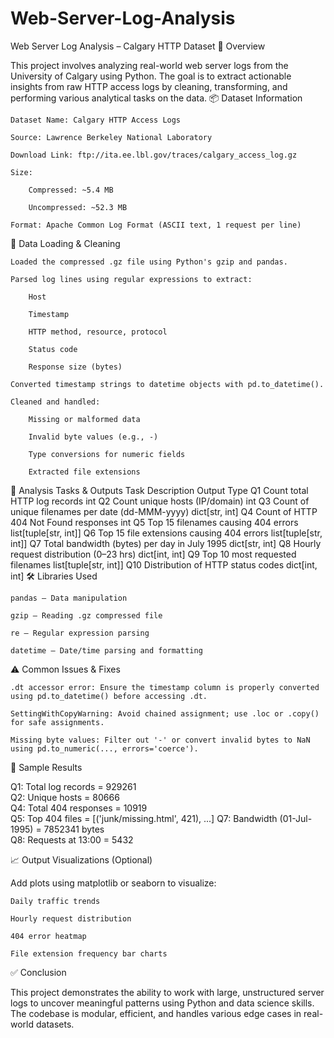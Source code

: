 # Web-Server-Log-Analysis

Web Server Log Analysis – Calgary HTTP Dataset
📁 Overview

This project involves analyzing real-world web server logs from the University of Calgary using Python. The goal is to extract actionable insights from raw HTTP access logs by cleaning, transforming, and performing various analytical tasks on the data.
📦 Dataset Information

    Dataset Name: Calgary HTTP Access Logs

    Source: Lawrence Berkeley National Laboratory

    Download Link: ftp://ita.ee.lbl.gov/traces/calgary_access_log.gz

    Size:

        Compressed: ~5.4 MB

        Uncompressed: ~52.3 MB

    Format: Apache Common Log Format (ASCII text, 1 request per line)

🧹 Data Loading & Cleaning

    Loaded the compressed .gz file using Python's gzip and pandas.

    Parsed log lines using regular expressions to extract:

        Host

        Timestamp

        HTTP method, resource, protocol

        Status code

        Response size (bytes)

    Converted timestamp strings to datetime objects with pd.to_datetime().

    Cleaned and handled:

        Missing or malformed data

        Invalid byte values (e.g., -)

        Type conversions for numeric fields

        Extracted file extensions

🧪 Analysis Tasks & Outputs
Task	Description	Output Type
Q1	Count total HTTP log records	int
Q2	Count unique hosts (IP/domain)	int
Q3	Count of unique filenames per date (dd-MMM-yyyy)	dict[str, int]
Q4	Count of HTTP 404 Not Found responses	int
Q5	Top 15 filenames causing 404 errors	list[tuple[str, int]]
Q6	Top 15 file extensions causing 404 errors	list[tuple[str, int]]
Q7	Total bandwidth (bytes) per day in July 1995	dict[str, int]
Q8	Hourly request distribution (0–23 hrs)	dict[int, int]
Q9	Top 10 most requested filenames	list[tuple[str, int]]
Q10	Distribution of HTTP status codes	dict[int, int]
🛠️ Libraries Used

    pandas – Data manipulation

    gzip – Reading .gz compressed file

    re – Regular expression parsing

    datetime – Date/time parsing and formatting

⚠️ Common Issues & Fixes

    .dt accessor error: Ensure the timestamp column is properly converted using pd.to_datetime() before accessing .dt.

    SettingWithCopyWarning: Avoid chained assignment; use .loc or .copy() for safe assignments.

    Missing byte values: Filter out '-' or convert invalid bytes to NaN using pd.to_numeric(..., errors='coerce').

🧾 Sample Results

Q1: Total log records = 929261  
Q2: Unique hosts = 80666  
Q4: Total 404 responses = 10919  
Q5: Top 404 files = [('junk/missing.html', 421), ...]
Q7: Bandwidth (01-Jul-1995) = 7852341 bytes  
Q8: Requests at 13:00 = 5432  

📈 Output Visualizations (Optional)

Add plots using matplotlib or seaborn to visualize:

    Daily traffic trends

    Hourly request distribution

    404 error heatmap

    File extension frequency bar charts

✅ Conclusion

This project demonstrates the ability to work with large, unstructured server logs to uncover meaningful patterns using Python and data science skills. The codebase is modular, efficient, and handles various edge cases in real-world datasets.
